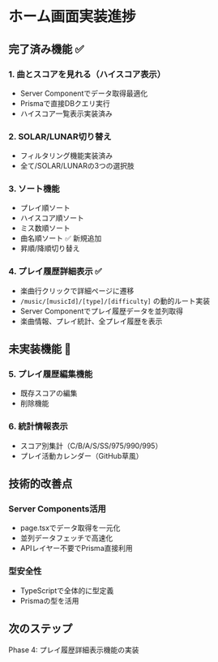 # ホーム画面実装進捗

## 完了済み機能 ✅

### 1. 曲とスコアを見れる（ハイスコア表示）
- Server Componentでデータ取得最適化
- Prismaで直接DBクエリ実行
- ハイスコア一覧表示実装済み

### 2. SOLAR/LUNAR切り替え
- フィルタリング機能実装済み
- 全て/SOLAR/LUNARの3つの選択肢

### 3. ソート機能
- プレイ順ソート
- ハイスコア順ソート
- ミス数順ソート
- 曲名順ソート ✅ 新規追加
- 昇順/降順切り替え

### 4. プレイ履歴詳細表示 ✅
- 楽曲行クリックで詳細ページに遷移
- `/music/[musicId]/[type]/[difficulty]` の動的ルート実装
- Server Componentでプレイ履歴データを並列取得
- 楽曲情報、プレイ統計、全プレイ履歴を表示

## 未実装機能 🚧

### 5. プレイ履歴編集機能
- 既存スコアの編集
- 削除機能

### 6. 統計情報表示
- スコア別集計（C/B/A/S/SS/975/990/995）
- プレイ活動カレンダー（GitHub草風）

## 技術的改善点

### Server Components活用
- page.tsxでデータ取得を一元化
- 並列データフェッチで高速化
- APIレイヤー不要でPrisma直接利用

### 型安全性
- TypeScriptで全体的に型定義
- Prismaの型を活用

## 次のステップ
Phase 4: プレイ履歴詳細表示機能の実装